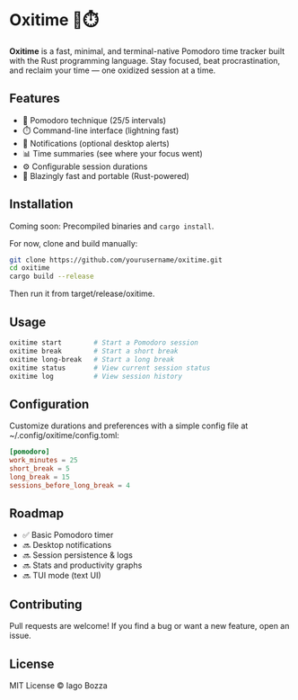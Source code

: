 # Oxitime 🦀⏱️

**Oxitime** is a fast, minimal, and terminal-native Pomodoro time tracker built
with the Rust programming language. Stay focused, beat procrastination, and
reclaim your time — one oxidized session at a time.

## Features

- 🍅 Pomodoro technique (25/5 intervals)
- ⏱️ Command-line interface (lightning fast)
- 🔔 Notifications (optional desktop alerts)
- 📊 Time summaries (see where your focus went)
- ⚙️ Configurable session durations
- 🦀 Blazingly fast and portable (Rust-powered)

## Installation

Coming soon: Precompiled binaries and `cargo install`.

For now, clone and build manually:

```bash
git clone https://github.com/yourusername/oxitime.git
cd oxitime
cargo build --release
```

Then run it from target/release/oxitime.

## Usage

```bash
oxitime start        # Start a Pomodoro session
oxitime break        # Start a short break
oxitime long-break   # Start a long break
oxitime status       # View current session status
oxitime log          # View session history
```

## Configuration

Customize durations and preferences with a simple config file at
~/.config/oxitime/config.toml:

```toml
[pomodoro]
work_minutes = 25
short_break = 5
long_break = 15
sessions_before_long_break = 4
```

## Roadmap

- ✅ Basic Pomodoro timer
- 🔜 Desktop notifications
- 🔜 Session persistence & logs
- 🔜 Stats and productivity graphs
- 🔜 TUI mode (text UI)

## Contributing

Pull requests are welcome! If you find a bug or want a new feature, open an issue.

## License

MIT License © Iago Bozza
